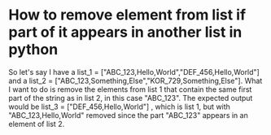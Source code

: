 
# How to remove element from list if part of it appears in another list in python

So let's say I have a list_1 = ["ABC_123,Hello,World","DEF_456,Hello,World"] and a list_2 = ["ABC_123,Something,Else","KOR_729,Something,Else"]. What I want to do is remove the elements from list 1 that contain the same first part of the string as in list 2, in this case "ABC_123".
The expected output would be list_3 = ["DEF_456,Hello,World"] , which is list 1, but with "ABC_123,Hello,World" removed since the part "ABC_123" appears in an element of list 2.

        
